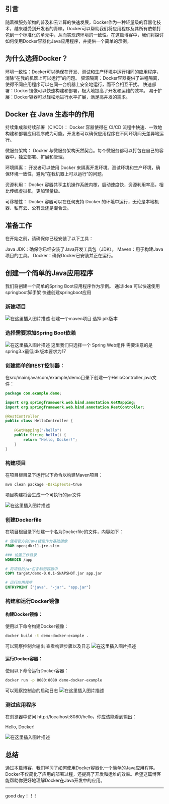 ## 引言
随着微服务架构的普及和云计算的快速发展，Docker作为一种轻量级的容器化技术，越来越受到开发者的青睐。Docker可以帮助我们将应用程序及其所有依赖打包到一个标准化的单元中，从而实现跨环境的一致性。在这篇博客中，我们将探讨如何使用Docker容器化Java应用程序，并提供一个简单的示例。

## 为什么选择Docker？
环境一致性：Docker可以确保在开发、测试和生产环境中运行相同的应用程序，消除“在我的机器上可以运行”的问题。
资源隔离：Docker容器提供了进程隔离，使得不同应用程序可以在同一台机器上安全地运行，而不会相互干扰。
快速部署：Docker镜像可以快速构建和部署，极大地提高了开发和运维的效率。
易于扩展：Docker容器可以轻松地进行水平扩展，满足高并发的需求。

## Docker 在 Java 生态中的作用
持续集成和持续部署（CI/CD）：
Docker 容器使得在 CI/CD 流程中快速、一致地构建和部署应用程序成为可能。开发者可以确保应用程序在不同环境间无差异地运行。

微服务架构：
Docker 与微服务架构天然契合。每个微服务都可以打包在自己的容器中，独立部署、扩展和管理。

环境隔离：
开发者可以使用 Docker 来隔离开发环境、测试环境和生产环境，确保环境一致性，避免“在我机器上可以运行”的问题。

资源利用：
Docker 容器共享主机操作系统内核，启动速度快，资源利用率高，相比传统虚拟机，更加轻量级。

可移植性：
Docker 容器可以在任何支持 Docker 的环境中运行，无论是本地机器、私有云、公有云还是混合云。
## 准备工作
在开始之前，请确保你已经安装了以下工具：

Java JDK：确保你已经安装了Java开发工具包（JDK）。
Maven：用于构建Java项目的工具。
Docker：确保Docker已安装并正在运行。
## 创建一个简单的Java应用程序
我们将创建一个简单的Spring Boot应用程序作为示例。
通过idea 可以快速使用springboot脚手架 快速创建springboot应用
### 新建项目
![在这里插入图片描述](https://i-blog.csdnimg.cn/direct/bd971b25c7474b73a21ce861529108d1.png)
创建一个maven项目 选择 jdk版本

### 选择需要添加Spring Boot依赖
![在这里插入图片描述](https://i-blog.csdnimg.cn/direct/ca7ec87dc533418287a2eec7afc68666.png)
这里我们只选择一个 Spring Web组件 需要注意的是 spring3.x最低jdk版本要求为17



### 创建简单的REST控制器：
在src/main/java/com/example/demo目录下创建一个HelloController.java文件：

```java
package com.example.demo;

import org.springframework.web.bind.annotation.GetMapping;
import org.springframework.web.bind.annotation.RestController;

@RestController
public class HelloController {
    
    @GetMapping("/hello")
    public String hello() {
        return "Hello, Docker!";
    }
}
```

### 构建项目
在项目根目录下运行以下命令以构建Maven项目：

```bash
mvn clean package -DskipTests=true
```
项目构建将会生成一个可执行的jar文件

![在这里插入图片描述](https://i-blog.csdnimg.cn/direct/e5516bf605ba47e9a2d18e23723ccea5.png)


### 创建Dockerfile
在项目根目录下创建一个名为Dockerfile的文件，内容如下：

```Dockerfile
# 使用官方的Java镜像作为基础镜像
FROM openjdk:11-jre-slim

### 设置工作目录
WORKDIR /app

# 将项目的jar包复制到容器中
COPY target/demo-0.0.1-SNAPSHOT.jar app.jar

# 运行应用程序
ENTRYPOINT ["java", "-jar", "app.jar"]

```



### 构建和运行Docker镜像

#### 构建Docker镜像：
使用以下命令构建Docker镜像：

```bash
docker build -t demo-docker-example .
```

可以观察控制台输出 查看构建步骤以及日志
![在这里插入图片描述](https://i-blog.csdnimg.cn/direct/073edad9e5aa45c8a3cb91a4ff0d2ff5.png)

#### 运行Docker容器：
使用以下命令运行Docker容器：

```bash
docker run -p 8080:8080 demo-docker-example
```

可以观察控制台的启动日志
![在这里插入图片描述](https://i-blog.csdnimg.cn/direct/907e398f03804b6ea350272a0c80c6ee.png)
### 测试应用程序
在浏览器中访问 http://localhost:8080/hello，你应该能看到输出：

Hello, Docker!

![在这里插入图片描述](https://i-blog.csdnimg.cn/direct/22b511230e694bf0859fbf1d9eb42127.png)

## 总结
通过本篇博客，我们学习了如何使用Docker容器化一个简单的Java应用程序。Docker不仅简化了应用的部署过程，还提高了开发和运维的效率。希望这篇博客能帮助你更好地理解Docker在Java开发中的应用。

---
good day！！！
